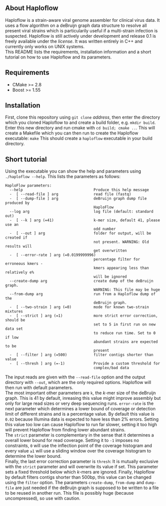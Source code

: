 ## About Haploflow
Haploflow is a strain-aware viral genome assembler for clinical virus data. 
It uses a flow algorithm on a deBruijn graph data structure to resolve all present viral strains which is particularily useful if
a multi-strain infection is suspected. Haploflow is still actively under development and release 0.1 is freely available under the 
_license_. It was written entirely in C++ and currently only works on UNIX systems.\
This README lists the requirements, installation information and a short tutorial on how to use Haploflow and its parameters.

## Requirements
 - CMake >= 2.8
 - Boost >= 1.55
 
## Installation
First, clone this repository using `git clone` _address_, then enter the directory which you cloned Haploflow to and create a build folder,
e.g. `mkdir build`. Enter this new directory and run cmake with `cd build; cmake ..`. This will create a Makefile which you can then run
to create the Haploflow executable: `make`
This should create a `haploflow` executable in your build directory.

## Short tutorial
Using the executable you can show the help and parameters using `./haploflow --help`. This lists the parameters as follows:
~~~~
HaploFlow parameters:
  --help                                Produce this help message
  -  [ --read-file ] arg                read file (fastq)
  -  [ --dump-file ] arg                deBruijn graph dump file produced by 
                                        HaploFlow
  --log arg                             log file (default: standard out)
  -  [ --k ] arg (=41)                  k-mer size, default 41, please use an 
                                        odd number
  -  [ --out ] arg                      folder for output, will be created if 
                                        not present. WARNING: Old results will 
                                        get overwritten
  -  [ --error-rate ] arg (=0.0199999996)
                                        percentage filter for erroneous kmers -
                                        kmers appearing less than relatively e%
                                        will be ignored
  --create-dump arg                     create dump of the deBruijn graph. 
                                        WARNING: This file may be huge
  --from-dump arg                       run from a Haploflow dump of the 
                                        deBruijn graph.
  -  [ --two-strain ] arg (=0)          mode for known two-strain mixtures
  -  [ --strict ] arg (=1)              more strict error correction, should be
                                        set to 5 in first run on new data set 
                                        to reduce run time. Set to 0 if low 
                                        abundant strains are expected to be 
                                        present
  -  [ --filter ] arg (=500)            filter contigs shorter than value
  -  [ --thresh ] arg (=-1)             Provide a custom threshold for 
                                        complex/bad data 
~~~~

The input reads are given with the `--read-file` option and the output directory with `--out`, which are the only required options. 
Haploflow will then run with default parameters.\
The most important other parameters are `k`, the *k*-mer size of the deBruijn graph. This is 41 by default, inreasing this value might
improve assembly but only for large read sizes or very deep sequencing runs.
`error-rate` is the next parameter which determines a lower bound of coverage or detection limit of different strains and 
is a percentage value. By default this value is `0.02` because Illumina data is expected to have less than 2% errors. 
Setting this value too low can cause Haploflow to run far slower, setting it too high will prevent Haploflow from finding lower abundant
strains.\
The `strict` parameter is complementary in the sense that it determines a overall lower bound for read coverage. Setting it to `-1` 
imposes no constraints, `0` will use the inflection point of the coverage histogram and every value `≥1` will use a sliding window
over the coverage histogram to determine the lower bound.\
Finally, the last error correction parameter is `thresh`: It is mutually exclusive with the `strict` parameter and will overwrite its
value if set. This parameter sets a fixed threshold below which *k*-mers are ignored.
Finally, Haploflow by default filters contigs shorter than 500bp, this value can be changed using the `filter` option. 
The parameters `create-dump`, `from-dump` and `dump-file` are just needed if the deBruijn graph is supposed to be written to a file to be
reused in another run. This file is possibly huge (because uncompressed), so use with caution.
